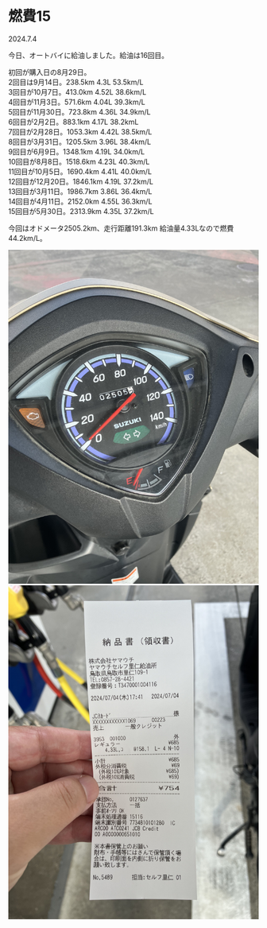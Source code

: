# 燃費15

2024.7.4<br />

今日、オートバイに給油しました。給油は16回目。

初回が購入日の8月29日。<br />
2回目は9月14日。238.5km 4.3L 53.5km/L<br />
3回目が10月7日。413.0km 4.52L 38.6km/L<br />
4回目が11月3日。571.6km 4.04L 39.3km/L<br />
5回目が11月30日。723.8km 4.36L 34.9km/L<br />
6回目が2月2日。883.1km 4.17L 38.2kmL<br />
7回目が2月28日。1053.3km 4.42L 38.5km/L<br />
8回目が3月31日。1205.5km 3.96L 38.4km/L<br />
9回目が6月9日。1348.1km 4.19L 34.0km/L<br />
10回目が8月8日。1518.6km 4.23L 40.3km/L<br />
11回目が10月5日。1690.4km 4.41L 40.0km/L<br />
12回目が12月20日。1846.1km 4.19L 37.2km/L<br />
13回目が3月11日。1986.7km 3.86L 36.4km/L<br />
14回目が4月11日。2152.0km 4.55L 36.3km/L<br />
15回目が5月30日。2313.9km 4.35L 37.2km/L<br />

今回はオドメータ2505.2km、走行距離191.3km 給油量4.33Lなので燃費44.2km/L。

![nenpi](nenpi15.jpg)
![receipt](receipt15.jpg)
